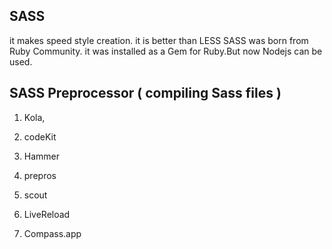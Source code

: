## SASS


it makes speed style creation. it is better than LESS
SASS was born from Ruby Community.
it was installed as a Gem for Ruby.But now Nodejs can be used.

## SASS Preprocessor \( compiling Sass files \)

1. Kola,

2. codeKit

3. Hammer

4. prepros
5. scout
6. LiveReload
7. Compass.app

